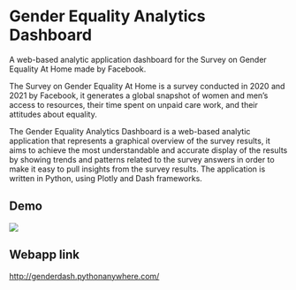 # Gender Equality Analytics Dashboard
A web-based analytic application dashboard for the Survey on Gender Equality At Home made by Facebook.

The Survey on Gender Equality At Home is a survey conducted in 2020 and 2021 by Facebook, it generates a global snapshot of women and men’s access to resources, their time spent on unpaid care work, and their attitudes about equality.

The Gender Equality Analytics Dashboard is a web-based analytic application that represents a graphical overview of the survey results, it aims to achieve the most understandable and accurate display of the results by showing trends and patterns related to the survey answers in order to make it easy to pull insights from the survey results. The application is written in Python, using Plotly and Dash frameworks.

## Demo
![](https://gfycat.com/frequentgreenchick)

## Webapp link
http://genderdash.pythonanywhere.com/
